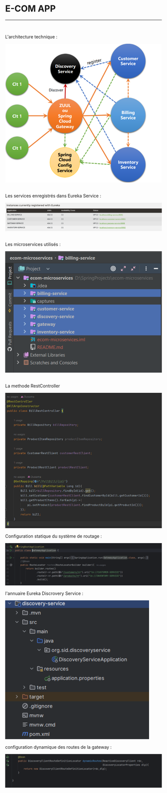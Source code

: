 # E-COM APP

<hr>

<br>

L'architecture technique :

<img src="captures/archi.PNG">

<br>

<br>

Les services enregistrés dans Eureka Service :

<img src="captures/eurekaClients.PNG">

<br>

<br>

Les microservices utilisés :

<img src="captures/mss.PNG">

<br>

<br>

La methode RestController

<img src="captures/bill.PNG">


Configuration statique du système de routage : 

![img.png](img.png)


l'annuaire Eureka Discrovery Service : 

![img_1.png](img_1.png)


configuration dynamique des routes de la gateway : 

![img_2.png](img_2.png)


